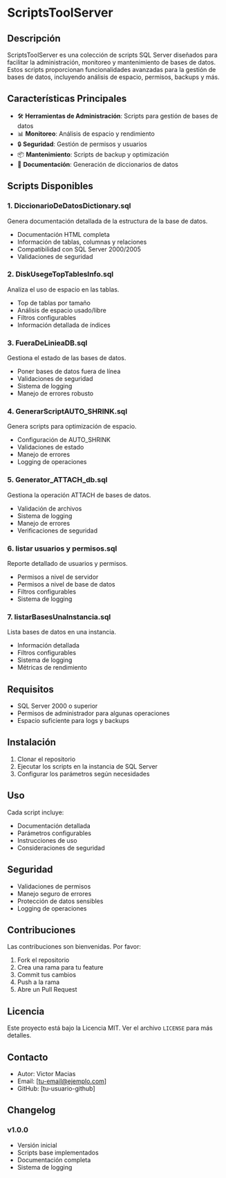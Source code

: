 # ScriptsToolServer

## Descripción
ScriptsToolServer es una colección de scripts SQL Server diseñados para facilitar la administración, monitoreo y mantenimiento de bases de datos. Estos scripts proporcionan funcionalidades avanzadas para la gestión de bases de datos, incluyendo análisis de espacio, permisos, backups y más.

## Características Principales
- 🛠️ **Herramientas de Administración**: Scripts para gestión de bases de datos
- 📊 **Monitoreo**: Análisis de espacio y rendimiento
- 🔒 **Seguridad**: Gestión de permisos y usuarios
- 📦 **Mantenimiento**: Scripts de backup y optimización
- 📝 **Documentación**: Generación de diccionarios de datos

## Scripts Disponibles

### 1. DiccionarioDeDatosDictionary.sql
Genera documentación detallada de la estructura de la base de datos.
- Documentación HTML completa
- Información de tablas, columnas y relaciones
- Compatibilidad con SQL Server 2000/2005
- Validaciones de seguridad

### 2. DiskUsegeTopTablesInfo.sql
Analiza el uso de espacio en las tablas.
- Top de tablas por tamaño
- Análisis de espacio usado/libre
- Filtros configurables
- Información detallada de índices

### 3. FueraDeLinieaDB.sql
Gestiona el estado de las bases de datos.
- Poner bases de datos fuera de línea
- Validaciones de seguridad
- Sistema de logging
- Manejo de errores robusto

### 4. GenerarScriptAUTO_SHRINK.sql
Genera scripts para optimización de espacio.
- Configuración de AUTO_SHRINK
- Validaciones de estado
- Manejo de errores
- Logging de operaciones

### 5. Generator_ATTACH_db.sql
Gestiona la operación ATTACH de bases de datos.
- Validación de archivos
- Sistema de logging
- Manejo de errores
- Verificaciones de seguridad

### 6. listar usuarios y permisos.sql
Reporte detallado de usuarios y permisos.
- Permisos a nivel de servidor
- Permisos a nivel de base de datos
- Filtros configurables
- Sistema de logging

### 7. listarBasesUnaInstancia.sql
Lista bases de datos en una instancia.
- Información detallada
- Filtros configurables
- Sistema de logging
- Métricas de rendimiento

## Requisitos
- SQL Server 2000 o superior
- Permisos de administrador para algunas operaciones
- Espacio suficiente para logs y backups

## Instalación
1. Clonar el repositorio
2. Ejecutar los scripts en la instancia de SQL Server
3. Configurar los parámetros según necesidades

## Uso
Cada script incluye:
- Documentación detallada
- Parámetros configurables
- Instrucciones de uso
- Consideraciones de seguridad

## Seguridad
- Validaciones de permisos
- Manejo seguro de errores
- Protección de datos sensibles
- Logging de operaciones

## Contribuciones
Las contribuciones son bienvenidas. Por favor:
1. Fork el repositorio
2. Crea una rama para tu feature
3. Commit tus cambios
4. Push a la rama
5. Abre un Pull Request

## Licencia
Este proyecto está bajo la Licencia MIT. Ver el archivo `LICENSE` para más detalles.

## Contacto
- Autor: Victor Macias
- Email: [tu-email@ejemplo.com]
- GitHub: [tu-usuario-github]

## Changelog
### v1.0.0
- Versión inicial
- Scripts base implementados
- Documentación completa
- Sistema de logging
